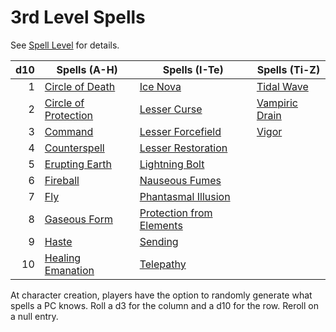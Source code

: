 # 3rd Level Spells

See [Spell Level](../../Spell%20Level.md) for details.

| d10 | Spells (A-H)                                        | Spells (I-Te)                                               | Spells (Ti-Z)                         |
| --: | --------------------------------------------------- | ----------------------------------------------------------- | ------------------------------------- |
|   1 | [Circle of Death](Circle%20of%20Death.md)           | [Ice Nova](Ice%20Nova.md)                                   | [Tidal Wave](Tidal%20Wave.md)         |
|   2 | [Circle of Protection](Circle%20of%20Protection.md) | [Lesser Curse](Lesser%20Curse.md)                           | [Vampiric Drain](Vampiric%20Drain.md) |
|   3 | [Command](Command.md)                               | [Lesser Forcefield](Lesser%20Forcefield.md)                 | [Vigor](Vigor.md)                     |
|   4 | [Counterspell](Counterspell.md)                     | [Lesser Restoration](Lesser%20Restoration.md)               |                                       |
|   5 | [Erupting Earth](Erupting%20Earth.md)               | [Lightning Bolt](Lightning%20Bolt.md)                       |                                       |
|   6 | [Fireball](Fireball.md)                             | [Nauseous Fumes](Nauseous%20Fumes.md)                       |                                       |
|   7 | [Fly](Fly.md)                                       | [Phantasmal Illusion](Phantasmal%20Illusion.md)             |                                       |
|   8 | [Gaseous Form](Gaseous%20Form.md)                   | [Protection from Elements](Protection%20from%20Elements.md) |                                       |
|   9 | [Haste](Haste.md)                                   | [Sending](Sending.md)                                       |                                       |
|  10 | [Healing Emanation](Healing%20Emanation.md)                   | [Telepathy](Telepathy.md)                                   |                                       |

At character creation, players have the option to randomly generate what spells a PC knows. Roll a d3 for the column and a d10 for the row. Reroll on a null entry.

